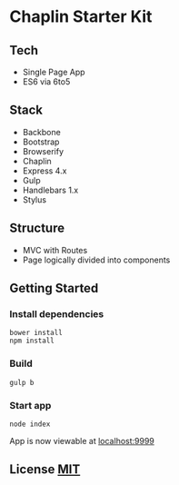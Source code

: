 # Chaplin Starter Kit

## Tech
- Single Page App
- ES6 via 6to5

## Stack
- Backbone
- Bootstrap
- Browserify
- Chaplin
- Express 4.x
- Gulp
- Handlebars 1.x
- Stylus

## Structure
- MVC with Routes
- Page logically divided into components

## Getting Started

### Install dependencies

    bower install
    npm install

### Build

    gulp b

### Start app

    node index

App is now viewable at [localhost:9999](http://localhost:9999)

## License [MIT](https://github.com/chrisabrams/chaplin-starter-kit/blob/master/LICENSE)
